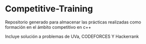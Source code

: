 # Competitive-Training
Repositorio generado para almacenar las prácticas realizadas como formación en el ámbito competitivo en c++

Incluye solución a problemas de UVa, CODEFORCES Y Hackerrank
